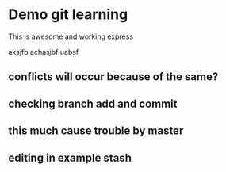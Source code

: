Demo git learning
=================

This is awesome and working express

aksjfb achasjbf uabsf

## conflicts will occur because of the same?
## checking branch add and commit
## this much cause trouble by master
## editing in example stash

